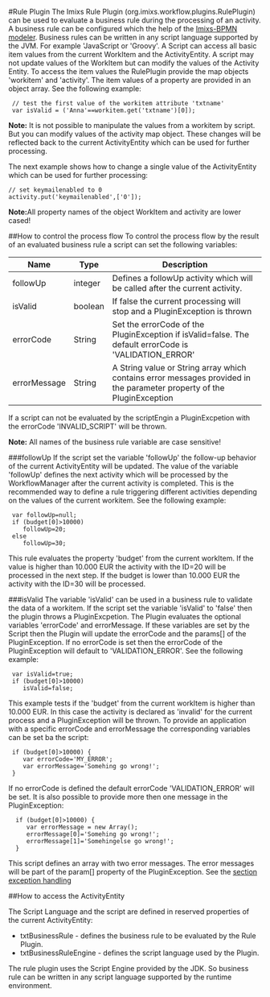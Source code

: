#Rule Plugin 
The Imixs Rule Plugin (org.imixs.workflow.plugins.RulePlugin) can be used to evaluate a business rule during the processing of an activity. A business rule can be configured which the help of the [Imixs-BPMN modeler](../../modelling/index.html). Business rules can be written in any script language supported by the JVM.
 For example 'JavaScript or 'Groovy'. A Script can access all basic item values from the current WorkItem and the ActivityEntity. A script may not update values of the WorkItem but can modify the values of the Activity Entity. To access the item values the RulePlugin provide the map objects 'workitem' and 'activity'. The item values of a property are provided in an object array. See the following example:
 
	 // test the first value of the workitem attribute 'txtname'
	 var isValid = ('Anna'==workitem.get('txtname')[0]);

 
<strong>Note:</strong> It is not possible to manipulate the values from a workitem by script. But you can 
 modify values of the activity map object. These changes will be reflected back to the current ActivityEntity which can be used for further processing.
 
The next example shows how to change a single value of the ActivityEntity which  can be used for further processing:


	// set keymailenabled to 0
	activity.put('keymailenabled',['0']);
 
<strong>Note:</strong>All property names of the object WorkItem and activity are lower cased!
 
 
##How to control the process flow 
To control the process flow by the result of an evaluated business rule a script can set the following variables:
 
|Name      |Type       | Description                                   |
|----------|-----------|-----------------------------------------------| 
| followUp | integer   | Defines a followUp activity which will be called after the current activity.      |
| isValid  | boolean   | If false the current processing will stop  and a PluginException is thrown     |
| errorCode| String    | Set the errorCode of the PluginException if  isValid=false. The default errorCode is 'VALIDATION_ERROR'    |
|errorMessage | String | A String value or String array which contains error messages provided in the parameter property of the PluginException    |


If a script can not be evaluated by the scriptEngin a PluginExcpetion with the errorCode 'INVALID_SCRIPT' will be thrown.

<strong>Note:</strong> All names of the business rule variable are case sensitive!
 

###followUp 
If the script set the variable 'followUp' the follow-up behavior of the current ActivityEntity will be updated. The value of the variable 'followUp' defines the next activity which will be processed by the WorkflowManager after the current activity is completed.  This is the recommended way to define a rule triggering different activities depending on the values of the current workitem. See the following example:
 
	 var followUp=null;
	 if (budget[0]>10000)
	    followUp=20;
	 else
	    followUp=30;

This rule evaluates the property 'budget' from the current workItem. If the value is higher than 10.000 EUR the activity with the ID=20 will be processed in the next step.  If the budget is lower than 10.000 EUR the activity with the ID=30 will be processed.
 

###isValid 
The variable 'isValid' can be used in a business rule to validate the data of a workitem. If the script set the variable 'isValid' to 'false' then the plugin throws a PluginExcpetion. The Plugin evaluates the optional variables 'errorCode' and errorMessage. If these variables are set by the Script then the Plugin 
 will update the errorCode and the params[] of the PluginException. If no errorCode is set then the errorCode of the PluginException will default to 'VALIDATION_ERROR'. See the following example:
 
	 var isValid=true;
	 if (budget[0]>10000)
	    isValid=false;

This example tests if the 'budget' from the current workItem is higher than 10.000 EUR. In this  case the activity is declared as 'invalid' for the current process and a PluginException will be thrown. To provide an application with a specific errorCode and errorMessage the corresponding variables can be set ba the script:
 
	 if (budget[0]>10000) {
	    var errorCode='MY_ERROR';
	    var errorMessage='Somehing go wrong!';
	 }
 
If no errorCode is defined the default errorCode 'VALIDATION_ERROR' will be set. It is also possible to provide more then one message in the PluginException:
 
	  if (budget[0]>10000) {
	 	 var errorMessage = new Array();
	  	 errorMessage[0]='Somehing go wrong!';
		 errorMessage[1]='Somehingelse go wrong!';
	  }
  
This script defines an array with two error messages. The error messages will be part of  the param[] property of the PluginException. See the [section exception handling](./exception_handling.html)

##How to access the ActivityEntity 

The Script Language and the script are defined in reserved properties of the current ActivityEntity:

  * txtBusinessRule - defines the business rule to be evaluated by the Rule Plugin.
  * txtBusinessRuleEngine - defines the script language used by the Plugin.
 
The rule plugin uses the Script Engine provided by the JDK. So business rule can be written in any script language supported by the runtime environment.  

